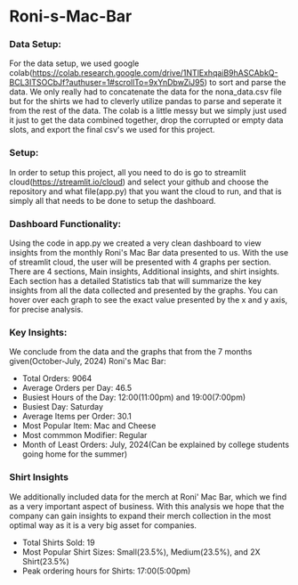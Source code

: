 # Roni-s-Mac-Bar
### Data Setup: 
For the data setup, we used google colab(https://colab.research.google.com/drive/1NTlExhqaiB9hASCAbkQ-BCL3ITSOCbJf?authuser=1#scrollTo=9xYnDbwZiJ95) to sort and parse the data. We only really had to concatenate the data for the nona_data.csv file but for the shirts we had to cleverly utilize pandas to parse and seperate it from the rest of the data. The colab is a little messy but we simply just used it just to get the data combined together, drop the corrupted or empty data slots, and export the final csv's we used for this project. 

### Setup:
In order to setup this project, all you need to do is go to streamlit cloud(https://streamlit.io/cloud) and select your github and choose the repository and what file(app.py) that you want the cloud to run, and that is simply all that needs to be done to setup the dashboard. 

### Dashboard Functionality:
Using the code in app.py we created a very clean dashboard to view insights from the monthly Roni's Mac Bar data presented to us. With the use of streamlit cloud, the user will be presented with 4 graphs per section. There are 4 sections, Main insights, Additional insights, and shirt insights. Each section has a detailed Statistics tab that will summarize the key insights from all the data collected and presented by the graphs. You can hover over each graph to see the exact value presented by the x and y axis, for precise analysis. 

### Key Insights:
We conclude from the data and the graphs that from the 7 months given(October-July, 2024) Roni's Mac Bar:
* Total Orders: 9064
* Average Orders per Day: 46.5
* Busiest Hours of the Day: 12:00(11:00pm) and 19:00(7:00pm)
* Busiest Day: Saturday
* Average Items per Order: 30.1
* Most Popular Item: Mac and Cheese
* Most commmon Modifier: Regular
* Month of Least Orders: July, 2024(Can be explained by college students going home for the summer)

### Shirt Insights
We additionally included data for the merch at Roni' Mac Bar, which we find as a very important aspect of business. With this analysis we hope that the company can gain insights to expand their merch collection in the most optimal way as it is a very big asset for companies. 
* Total Shirts Sold: 19
* Most Popular Shirt Sizes: Small(23.5%), Medium(23.5%), and 2X Shirt(23.5%)
* Peak ordering hours for Shirts: 17:00(5:00pm)

